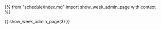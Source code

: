 {% from "schedule/index.md" import show_week_admin_page with context %}

{{ show_week_admin_page(3) }}

